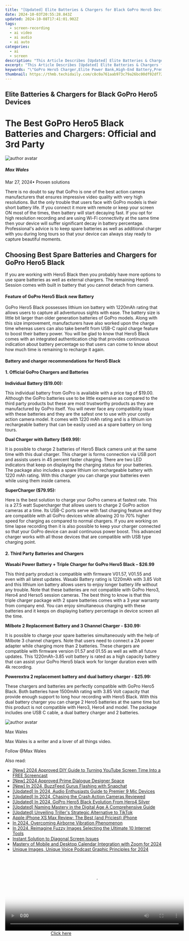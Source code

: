 ```yaml
---
title: "[Updated] Elite Batteries & Chargers for Black GoPro Hero5 Devices for 2024"
date: 2024-10-03T20:55:28.843Z
updated: 2024-10-08T17:41:01.902Z
tags: 
  - screen-recording
  - ai video
  - ai audio
  - ai auto
categories: 
  - ai
  - screen
description: "This Article Describes [Updated] Elite Batteries & Chargers for Black GoPro Hero5 Devices for 2024"
excerpt: "This Article Describes [Updated] Elite Batteries & Chargers for Black GoPro Hero5 Devices for 2024"
keywords: "\"GoPro Hero5 Charger,Elite Power Bank,High-End Battery,Premium Charging Cable,Elite Battery Pack,Black GoPro Charge,Top Battery Accessory\""
thumbnail: https://thmb.techidaily.com/c8c0a761aab973c79a26bc00df92df723a573173c058dc152cef52dc4b741fd1.jpg
---
```


## Elite Batteries & Chargers for Black GoPro Hero5 Devices

# The Best GoPro Hero5 Black Batteries and Chargers: Official and 3rd Party

![author avatar](https://images.wondershare.com/filmora/article-images/max-wales-author.jpg)

##### Max Wales

 Mar 27, 2024• Proven solutions

 There is no doubt to say that GoPro is one of the best action camera manufacturers that ensures impressive video quality with very high resolutions. But the only trouble that users face with GoPro models is their short battery life. If you connect it more with remote or keep your screen ON most of the times, then battery will start decaying fast. If you opt for high resolution recording and are using Wi-Fi connectivity at the same time then your device will suffer significant decay in battery percentage. Professional's advice is to keep spare batteries as well as additional charger with you during long tours so that your device can always stay ready to capture beautiful moments.

## Choosing Best Spare Batteries and Chargers for GoPro Hero5 Black

 If you are working with Hero5 Black then you probably have more options to use spare batteries as well as external chargers. The remaining Hero5 Session comes with built in battery that you cannot detach from camera.

#### Feature of GoPro Hero5 Black new Battery

 GoPro Hero5 Black possesses lithium ion battery with 1220mAh rating that allows users to capture all adventurous sights with ease. The battery size is little bit larger than older generation batteries of GoPro models. Along with this size improvement, manufacturers have also worked upon the charge time whereas users can also take benefit from USB-C rapid charge feature to boost their battery power. You will be glad to know that Hero5 Black comes with an integrated authentication chip that provides continuous indication about battery percentage so that users can come to know about how much time is remaining to recharge it again.

#### Battery and charger recommendations for Hero5 Black

#### 1\.  Official GoPro Chargers and Batteries

 **Individual Battery ($19.00):**

 This individual battery from GoPro is available with a price tag of $19.00\. Although the GoPro batteries use to be little expensive as compared to the third party products but these are most trustworthy products as they are manufactured by GoPro itself. You will never face any compatibility issue with these batteries and they are the safest one to use with your costly action camera model. It comes with 1220 mAh rating and is a lithium ion rechargeable battery that can be easily used as a spare battery on long tours.

 **Dual Charger with Battery ($49.99):**

 It is possible to charge 2 batteries of Hero5 Black camera unit at the same time with this dual charger. This charger is forms connection via USB port and assists users in 45 percent faster charging. There are two LED indicators that keep on displaying the charging status for your batteries. The package also includes a spare lithium ion rechargeable battery with 1220 mAh rating. With this charger you can charge your batteries even while using them inside camera.

 **SuperCharger ($79.95):**

 Here is the best solution to charge your GoPro camera at fastest rate. This is a 27.5 watt Supercharger that allows users to charge 2 GoPro action cameras at a time. Its USB-C ports serve with fast charging feature and they are compatible with all GoPro devices while allowing 20 to 70% higher speed for charging as compared to normal chargers. If you are working on time lapse recording then it is also possible to keep your charger connected so that your GoPro device can avail continuous power boost. This advanced charger works with all those devices that are compatible with USB type charging point.

#### 2\.  Third Party Batteries and Chargers

 **Wasabi Power Battery + Triple Charger for GoPro Hero5 Black – $26.99**

 This third party product is compatible with firmware V01.57, V01.55 and even with all latest updates. Wasabi Battery rating is 1220mAh with 3.85 Volt and this lithium ion battery allows users to enjoy longer battery life without any trouble. Note that these batteries are not compatible with GoPro Hero3, Hero4 and Herso5 session cameras. The best thing to know is that this triple charger package with 2 spare batteries comes with a 3 year warranty from company end. You can enjoy simultaneous charging with these batteries and it keeps on displaying battery percentage in device screen all the time.

 **Milbote 2 Replacement Battery and 3 Channel Charger - $30.99:**

 It is possible to charge your spare batteries simultaneously with the help of Milbote 3 channel chargers. Note that users need to connect a 2A power adapter while charging more than 2 batteries. These chargers are compatible with firmware version 01.57 and 01.55 as well as with all future updates. This 1220mAh-3.85 volt battery is rated as a high capacity battery that can assist your GoPro Hero5 black work for longer duration even with 4k recording.

 **Powerextra 2 replacement battery and dual battery charger - $25.99:**

 These chargers and batteries are perfectly compatible with GoPro Hero5 Black. Both batteries have 1500mAh rating with 3.85 Volt capacity that provide enough support to long hour recording with Hero5 Black. With this dual battery charger you can charge 2 Hero5 batteries at the same time but this product is not compatible with Hero3, Hero4 and model. The package includes one USB C cable, a dual battery charger and 2 batteries.

![author avatar](https://images.wondershare.com/filmora/article-images/max-wales-author.jpg)

Max Wales

Max Wales is a writer and a lover of all things video.

Follow @Max Wales


<ins class="adsbygoogle"
     style="display:block"
     data-ad-format="autorelaxed"
     data-ad-client="ca-pub-7571918770474297"
     data-ad-slot="1223367746"></ins>



<ins class="adsbygoogle"
     style="display:block"
     data-ad-client="ca-pub-7571918770474297"
     data-ad-slot="8358498916"
     data-ad-format="auto"
     data-full-width-responsive="true"></ins>


<span class="atpl-alsoreadstyle">Also read:</span>
<div><ul>
<li><a href="https://youtube-lab.techidaily.com/024-approved-diy-guide-to-turning-youtube-screen-time-into-a-free-screencast/"><u>[New] 2024 Approved DIY Guide to Turning YouTube Screen Time Into a FREE Screencast</u></a></li>
<li><a href="https://fox-links.techidaily.com/new-2024-approved-prime-dialogue-designer-space/"><u>[New] 2024 Approved Prime Dialogue Designer Space</u></a></li>
<li><a href="https://snapchat-videos.techidaily.com/new-in-2024-buzzfeed-gurus-flashing-with-snapchat/"><u>[New] In 2024, BuzzFeed Gurus Flashing with Snapchat</u></a></li>
<li><a href="https://video-screen-grab.techidaily.com/updated-in-2024-audio-enthusiasts-guide-to-premier-9-mic-devices/"><u>[Updated] In 2024, Audio Enthusiasts Guide to Premier 9 Mic Devices</u></a></li>
<li><a href="https://fox-links.techidaily.com/updated-in-2024-chasing-the-crash-action-cameras-reviewed/"><u>[Updated] In 2024, Chasing the Crash Action Cameras Reviewed</u></a></li>
<li><a href="https://fox-links.techidaily.com/updated-in-2024-gopro-hero5-black-evolution-from-hero4-silver/"><u>[Updated] In 2024, GoPro Hero5 Black Evolution From Hero4 Silver</u></a></li>
<li><a href="https://facebook-video-footage.techidaily.com/updated-naming-mastery-in-the-digital-age-a-comprehensive-guide/"><u>[Updated] Naming Mastery in the Digital Age A Comprehensive Guide</u></a></li>
<li><a href="https://fox-links.techidaily.com/updated-unveiling-trillers-strategic-alternative-to-tiktok/"><u>[Updated] Unveiling Triller's Strategic Alternative to TikTok</u></a></li>
<li><a href="https://buynow-reviews.techidaily.com/apple-iphone-xs-max-review-the-best-and-priciest-iphone/"><u>Apple iPhone XS Max Review: The Best (and Priciest) iPhone</u></a></li>
<li><a href="https://extra-approaches.techidaily.com/in-2024-overcoming-airborne-vibration-phenomenon/"><u>In 2024, Overcoming Airborne Vibration Phenomenon</u></a></li>
<li><a href="https://extra-approaches.techidaily.com/in-2024-reimagine-fuzzy-images-selecting-the-ultimate-10-internet-tools/"><u>In 2024, Reimagine Fuzzy Images Selecting the Ultimate 10 Internet Tools</u></a></li>
<li><a href="https://network-issues.techidaily.com/instant-solution-to-diagonal-screen-issues/"><u>Instant Solution to Diagonal Screen Issues</u></a></li>
<li><a href="https://video-capture.techidaily.com/mastery-of-mobile-and-desktop-calendar-integration-with-zoom-for-2024/"><u>Mastery of Mobile and Desktop Calendar Integration with Zoom for 2024</u></a></li>
<li><a href="https://fox-links.techidaily.com/unique-images-unique-voice-podcast-graphic-principles-for-2024/"><u>Unique Images, Unique Voice Podcast Graphic Principles for 2024</u></a></li>
</ul></div>

<!-- affiliate ads begin -->
<span id="1983588">
					<video width="576" height="240" style="cursor:pointer"
           poster="//a.impactradius-go.com/display-clicktoplayimage/1983588.png"
           onclick="if(!this.playClicked){this.play();this.setAttribute('controls',true);this.playClicked=true;}">
	   <source src="//a.impactradius-go.com/display-ad/22993-1983588">
	   <img src="//a.impactradius-go.com/display-clicktoplayimage/1983588.png" style="border: none; height: 100%; width: 100%; object-fit: contain">
	</video>
	<div style="width:360px;text-align:center"><a href="javascript:window.open(decodeURIComponent('https%3A%2F%2Fhomestyler.sjv.io%2Fc%2F5597632%2F1983588%2F22993'), '_blank');void(0);">Click here</a></div>
</span>
<img height="0" width="0" src="https://imp.pxf.io/i/5597632/1983588/22993" style="position:absolute;visibility:hidden;" border="0" />
<!-- affiliate ads end -->

